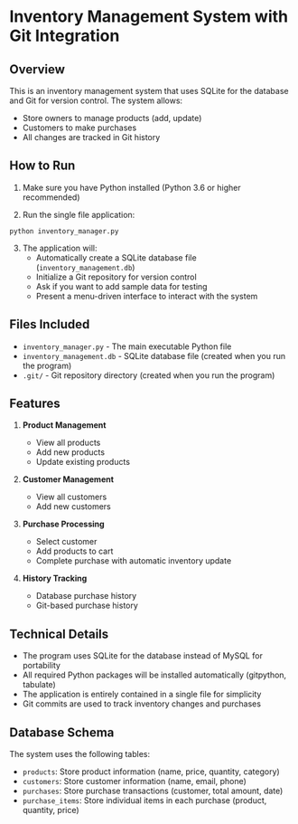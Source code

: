 # Inventory Management System with Git Integration

## Overview
This is an inventory management system that uses SQLite for the database and Git for version control. The system allows:
- Store owners to manage products (add, update)
- Customers to make purchases
- All changes are tracked in Git history

## How to Run

1. Make sure you have Python installed (Python 3.6 or higher recommended)

2. Run the single file application:
```
python inventory_manager.py
```

3. The application will:
   - Automatically create a SQLite database file (`inventory_management.db`)
   - Initialize a Git repository for version control
   - Ask if you want to add sample data for testing
   - Present a menu-driven interface to interact with the system

## Files Included

- `inventory_manager.py` - The main executable Python file
- `inventory_management.db` - SQLite database file (created when you run the program)
- `.git/` - Git repository directory (created when you run the program)

## Features

1. **Product Management**
   - View all products
   - Add new products
   - Update existing products

2. **Customer Management**
   - View all customers
   - Add new customers

3. **Purchase Processing**
   - Select customer
   - Add products to cart
   - Complete purchase with automatic inventory update

4. **History Tracking**
   - Database purchase history
   - Git-based purchase history

## Technical Details

- The program uses SQLite for the database instead of MySQL for portability
- All required Python packages will be installed automatically (gitpython, tabulate)
- The application is entirely contained in a single file for simplicity
- Git commits are used to track inventory changes and purchases

## Database Schema

The system uses the following tables:
- `products`: Store product information (name, price, quantity, category)
- `customers`: Store customer information (name, email, phone)
- `purchases`: Store purchase transactions (customer, total amount, date)
- `purchase_items`: Store individual items in each purchase (product, quantity, price) 